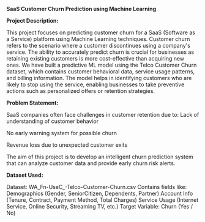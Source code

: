 **SaaS Customer Churn Prediction using Machine Learning**

**Project Description:**

This project focuses on predicting customer churn for a SaaS (Software as a Service) platform using Machine Learning techniques. Customer churn refers to the scenario where a customer discontinues using a company's service. The ability to accurately predict churn is crucial for businesses as retaining existing customers is more cost-effective than acquiring new ones.
We have built a predictive ML model using the Telco Customer Churn dataset, which contains customer behavioral data, service usage patterns, and billing information. The model helps in identifying customers who are likely to stop using the service, enabling businesses to take preventive actions such as personalized offers or retention strategies.

**Problem Statement:**

SaaS companies often face challenges in customer retention due to:
Lack of understanding of customer behavior

No early warning system for possible churn

Revenue loss due to unexpected customer exits

The aim of this project is to develop an intelligent churn prediction system that can analyze customer data and provide early churn risk alerts.

**Dataset Used:**

Dataset: WA_Fn-UseC_-Telco-Customer-Churn.csv
Contains fields like:
Demographics (Gender, SeniorCitizen, Dependents, Partner)
Account Info (Tenure, Contract, Payment Method, Total Charges)
Service Usage (Internet Service, Online Security, Streaming TV, etc.)
Target Variable: Churn (Yes / No)




